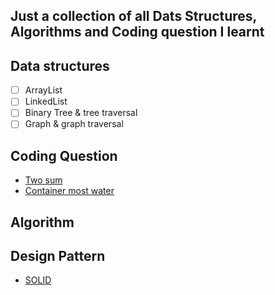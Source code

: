 ## Just a collection of all Dats Structures, Algorithms and Coding question I learnt

## Data structures

- [ ] ArrayList
- [ ] LinkedList
- [ ] Binary Tree & tree traversal
- [ ] Graph & graph traversal

## Coding Question

- [Two sum](./Question/twoSum/question.md)
- [Container most water](./Question/Container-most-water/question.md)

## Algorithm

## Design Pattern

- [SOLID](./Design-pattern)
